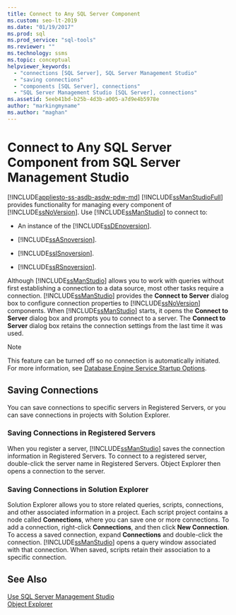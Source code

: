 ```yaml
---
title: Connect to Any SQL Server Component
ms.custom: seo-lt-2019
ms.date: "01/19/2017"
ms.prod: sql
ms.prod_service: "sql-tools"
ms.reviewer: ""
ms.technology: ssms
ms.topic: conceptual
helpviewer_keywords: 
  - "connections [SQL Server], SQL Server Management Studio"
  - "saving connections"
  - "components [SQL Server], connections"
  - "SQL Server Management Studio [SQL Server], connections"
ms.assetid: 5eeb41bd-b25b-4d3b-a005-a7d9e4b5978e
author: "markingmyname"
ms.author: "maghan"
---
```

# Connect to Any SQL Server Component from SQL Server Management Studio
[!INCLUDE[appliesto-ss-asdb-asdw-pdw-md](../../includes/appliesto-ss-asdb-asdw-pdw-md.md)]
[!INCLUDE[ssManStudioFull](../../includes/ssmanstudiofull-md.md)] provides functionality for managing every component of [!INCLUDE[ssNoVersion](../../includes/ssnoversion-md.md)]. Use [!INCLUDE[ssManStudio](../../includes/ssmanstudio-md.md)] to connect to:  
  
-   An instance of the [!INCLUDE[ssDEnoversion](../../includes/ssdenoversion_md.md)].  
  
-   [!INCLUDE[ssASnoversion](../../includes/ssasnoversion_md.md)].  
  
-   [!INCLUDE[ssISnoversion](../../includes/ssisnoversion-md.md)].  
  
-   [!INCLUDE[ssRSnoversion](../../includes/ssrsnoversion-md.md)].  
  
Although [!INCLUDE[ssManStudio](../../includes/ssmanstudio-md.md)] allows you to work with queries without first establishing a connection to a data source, most other tasks require a connection. [!INCLUDE[ssManStudio](../../includes/ssmanstudio-md.md)] provides the **Connect to Server** dialog box to configure connection properties to [!INCLUDE[ssNoVersion](../../includes/ssnoversion-md.md)] components. When [!INCLUDE[ssManStudio](../../includes/ssmanstudio-md.md)] starts, it opens the **Connect to Server** dialog box and prompts you to connect to a server. The **Connect to Server** dialog box retains the connection settings from the last time it was used.  
  
> [!NOTE]  
> This feature can be turned off so no connection is automatically initiated. For more information, see [Database Engine Service Startup Options](../../database-engine/configure-windows/database-engine-service-startup-options.md).  
  
## Saving Connections  
You can save connections to specific servers in Registered Servers, or you can save connections in projects with Solution Explorer.  
  
### Saving Connections in Registered Servers  
When you register a server, [!INCLUDE[ssManStudio](../../includes/ssmanstudio-md.md)] saves the connection information in Registered Servers. To connect to a registered server, double-click the server name in Registered Servers. Object Explorer then opens a connection to the server.  
  
### Saving Connections in Solution Explorer  
Solution Explorer allows you to store related queries, scripts, connections, and other associated information in a project. Each script project contains a node called **Connections**, where you can save one or more connections. To add a connection, right-click **Connections**, and then click **New Connection**. To access a saved connection, expand **Connections** and double-click the connection. [!INCLUDE[ssManStudio](../../includes/ssmanstudio-md.md)] opens a query window associated with that connection. When saved, scripts retain their association to a specific connection.  
  
## See Also  
[Use SQL Server Management Studio](../../ssms/use-sql-server-management-studio.md)  
[Object Explorer](../../ssms/object/object-explorer.md)  
  
